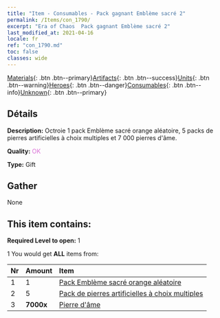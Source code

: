 ```yaml
---
title: "Item - Consumables - Pack gagnant Emblème sacré 2"
permalink: /Items/con_1790/
excerpt: "Era of Chaos  Pack gagnant Emblème sacré 2"
last_modified_at: 2021-04-16
locale: fr
ref: "con_1790.md"
toc: false
classes: wide
---
```

 [Materials](/fr/Items/){: .btn .btn--primary}[Artifacts](/fr/Items/Artifacts/){: .btn .btn--success}[Units](/fr/Items/Units/){: .btn .btn--warning}[Heroes](/fr/Items/Heroes/){: .btn .btn--danger}[Consumables](/fr/Items/Consumables/){: .btn .btn--info}[Unknown](/fr/Items/Unknown/){: .btn .btn--primary}

## Détails
 **Description:** Octroie 1 pack Emblème sacré orange aléatoire, 5 packs de pierres artificielles à choix multiples et 7 000 pierres d'âme.

 **Quality:** <span style="color: #DA70D6">OK</span>

 **Type:** Gift

## Gather

  None

## This item contains:

 **Required Level to open:** 1

 1 You would get **ALL** items  from:

  | Nr | Amount |     Item    |
  |:---|:-------|:------------|
  | 1 | 1 | [Pack Emblème sacré orange aléatoire](/fr/Items/con_1794/) |  | 
  | 2 | 5 | [Pack de pierres artificielles à choix multiples](/fr/Items/con_1480/) |  | 
  | 3 |  **7000x** | [Pierre d'âme ](/fr/Items/con_923/) |  | 
